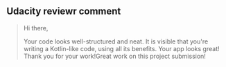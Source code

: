 ## Udacity reviewr comment

> Hi there,
>
> Your code looks well-structured and neat. It is visible that you're writing a Kotlin-like code, using all its benefits.
> Your app looks great! Thank you for your work!Great work on this project submission!


